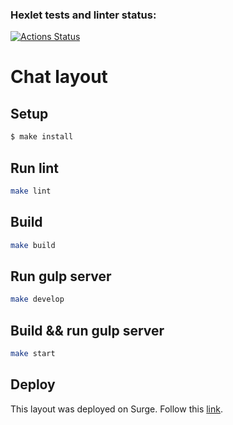 ### Hexlet tests and linter status:
[![Actions Status](https://github.com/denivladislav/layout-designer-project-59/workflows/hexlet-check/badge.svg)](https://github.com/denivladislav/layout-designer-project-59/actions)

# Chat layout

## Setup

```sh
$ make install
```

## Run lint

```sh
make lint
```

## Build

```sh
make build
```

## Run gulp server

```sh
make develop
```
## Build && run gulp server

```sh
make start
```

## Deploy
This layout was deployed on Surge. Follow this <a target=_blank href="http://true-river.surge.sh/">link</a>.
